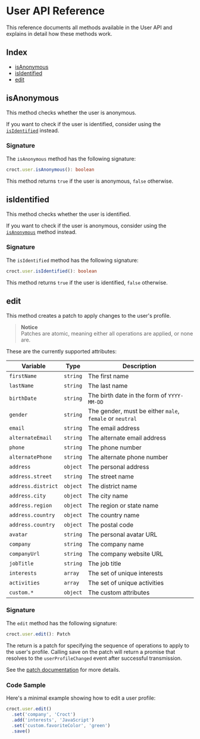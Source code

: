 # User API Reference

This reference documents all methods available in the User API and explains in detail how these methods work.

## Index

- [isAnonymous](#isanonymous)
- [isIdentified](#isidentified)
- [edit](#edit)

## isAnonymous

This method checks whether the user is anonymous.

If you want to check if the user is identified, consider using the [`isIdentified`](#isidentified) instead.

### Signature

The `isAnonymous` method has the following signature:

```ts
croct.user.isAnonymous(): boolean
```

This method returns `true` if the user is anonymous, `false` otherwise.

## isIdentified

This method checks whether the user is identified.

If you want to check if the user is anonymous, consider using the [`isAnonymous`](#isanonymous) method instead.

### Signature

The `isIdentified` method has the following signature:

```ts
croct.user.isIdentified(): boolean
```

This method returns `true` if the user is identified, `false` otherwise.

## edit

This method creates a patch to apply changes to the user's profile.

> **Notice**  
> Patches are atomic, meaning either all operations are applied, or none are.

These are the currently supported attributes:

Variable            | Type     | Description
--------------------|----------|-------------------------------------------------------------
`firstName`         | `string` | The first name
`lastName`          | `string` | The last name
`birthDate`         | `string` | The birth date in the form of `YYYY-MM-DD`
`gender`            | `string` | The gender, must be either `male`, `female` or `neutral`
`email`             | `string` | The email address
`alternateEmail`    | `string` | The alternate email address
`phone`             | `string` | The phone number
`alternatePhone`    | `string` | The alternate phone number
`address`           | `object` | The personal address
`address.street`    | `string` | The street name
`address.district`  | `object` | The district name
`address.city`      | `object` | The city name
`address.region`    | `object` | The region or state name
`address.country`   | `object` | The country name
`address.country`   | `object` | The postal code
`avatar`            | `string` | The personal avatar URL
`company`           | `string` | The company name
`companyUrl`        | `string` | The company website URL
`jobTitle`          | `string` | The job title
`interests`         | `array`  | The set of unique interests
`activities`        | `array`  | The set of unique activities
`custom.*`          | `object` | The custom attributes

### Signature

The `edit` method has the following signature:

```ts
croct.user.edit(): Patch
```

The return is a patch for specifying the sequence of operations to apply to the user's profile.
Calling save on the patch will return a promise that resolves to the `userProfileChanged` event 
after successful transmission.

See the [patch documentation](patch.md) for more details. 

### Code Sample

Here's a minimal example showing how to edit a user profile:

```js
croct.user.edit()
  .set('company', 'Croct')
  .add('interests', 'JavaScript')
  .set('custom.favoriteColor', 'green')
  .save()
```
